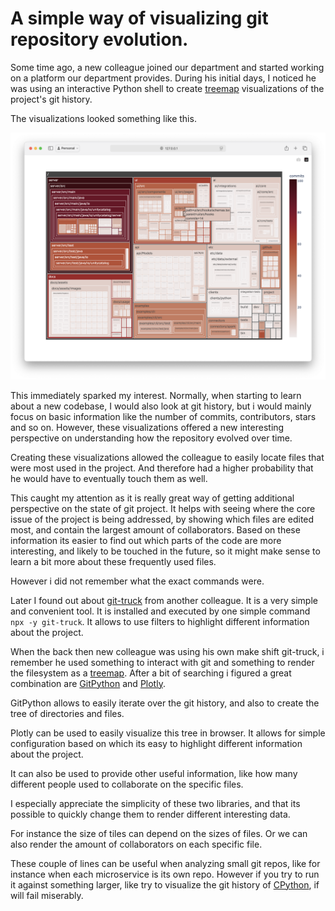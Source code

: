 # A simple way of visualizing git repository evolution.

Some time ago, a new colleague joined our department and started working on a platform our department provides. During his initial days, I noticed he was using an interactive Python shell to create [treemap](https://en.wikipedia.org/wiki/Treemapping) visualizations of the project's git history.

The visualizations looked something like this.

![Unity catalog basic visualization](pictures/git_render_unity_catalog_basic.png)

This immediately sparked my interest.
Normally, when starting to learn about a new codebase, I would also look at git history, but i would mainly focus on basic information like the number of commits, contributors, stars and so on. However, these visualizations offered a new interesting perspective on understanding how the repository evolved over time.

Creating these visualizations allowed the colleague to easily locate files that were most used in the project. And therefore had a higher probability that he would have to eventually touch them as well.

This caught my attention as it is really great way of getting additional perspective on the state of git project. It helps with seeing where the core issue of the project is being addressed, by showing which files are edited most, and contain the largest amount of collaborators. Based on these information its easier to find out which parts of the code are more interesting, and likely to be touched in the future, so it might make sense to learn a bit more about these frequently used files.

However i did not remember what the exact commands were.

Later I found out about [git-truck](https://github.com/git-truck/git-truck) from another colleague. It is a very simple and convenient tool. It is installed and executed by one simple command `npx -y git-truck`. It allows to use filters to highlight different information about the project.

When the back then new colleague was using his own make shift git-truck, i remember he used something to interact with git and something to render the filesystem as a [treemap](https://en.wikipedia.org/wiki/Treemapping). After a bit of searching i figured a great combination are [GitPython](https://gitpython.readthedocs.io/en/stable/quickstart.html#gitpython-quick-start-tutorial) and [Plotly](https://plotly.com/python/treemaps/).

GitPython allows to easily iterate over the git history, and also to create the tree of directories and files.

Plotly can be used to easily visualize this tree in browser. It allows for simple configuration based on which its easy to highlight different information about the project.


 It can also be used to provide other useful information, like how many different people used to collaborate on the specific files.

I especially appreciate the simplicity of these two libraries, and that its possible to quickly change them to render different interesting data.

For instance the size of tiles can depend on the sizes of files. Or we can also render the amount of collaborators on each specific file.




These couple of lines can be useful when analyzing small git repos, like for instance when each microservice is its own repo. However if you try to run it against something larger, like try to visualize the git history of [CPython](https://github.com/python/cpython), if will fail miserably.
